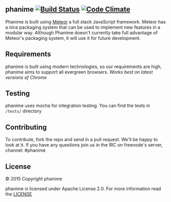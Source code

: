 ## phanime [![Build Status](https://travis-ci.org/MaazAli/phanime.svg?branch=dev)](https://travis-ci.org/MaazAli/phanime/) [![Code Climate](https://codeclimate.com/github/MaazAli/phanime/badges/gpa.svg)](https://codeclimate.com/github/MaazAli/phanime)

Phanime is built using [Meteor](http://meteor.com) a full stack JavaScript framework. Meteor has a nice packaging system that can be used to implement new features in a modular way. Although Phanime doesn't currently take full advantage of Meteor's packaging system, it will use it for future development.

## Requirements

phanime is built using modern technologies, so our requirements are high, phanime aims to support all evergreen browsers.
*Works best on latest versions of Chrome*


## Testing

phanime uses mocha for integration testing. You can find the tests in `/tests/` directory

## Contributing

To contribute, fork the repo and send in a pull request. We'll be happy to look at it. If you have any questions join us in the IRC on freenode's server, channel: #phanime

## License

© 2015 Copyright phanime

phanime is licensed under Apache License 2.0. For more information read the [LICENSE](https://github.com/MaazAli/phanime/blob/master/LICENSE)